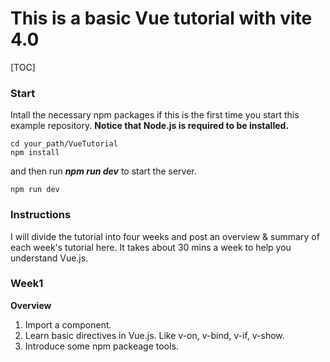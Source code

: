 # This is a basic Vue tutorial with vite 4.0
[TOC]
### Start
Intall the necessary npm packages if this is the first time you start this example repository.
**Notice that Node.js is required to be installed.**
```
cd your_path/VueTutorial
npm install
```
and then run ***npm run dev*** to start the server.
```
npm run dev
```
### Instructions
I will divide the tutorial into four weeks and post an overview & summary of each week's tutorial here.
It takes about 30 mins a week to help you understand Vue.js.

### Week1
**Overview**
1. Import a component.
2. Learn basic directives in Vue.js. Like v-on, v-bind, v-if, v-show.
3. Introduce some npm packeage tools.

